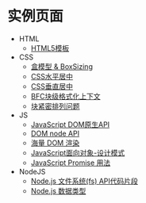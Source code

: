 # 实例页面

- HTML
  + [HTML5模板](http://blade254353074.github.io/FED-Learn-Path/html-template.html)
- CSS
  + [盒模型 & BoxSizing](http://blade254353074.github.io/FED-Learn-Path/css-box-model-and-box-sizing.html)
  + [CSS水平居中](http://blade254353074.github.io/FED-Learn-Path/css-horizontal-center.html)
  + [CSS垂直居中](http://blade254353074.github.io/FED-Learn-Path/css-vertical-center.html)
  + [BFC块级格式化上下文](http://blade254353074.github.io/FED-Learn-Path/block-fomatting-context(BFC).html)
  + [块紧密排列问题](http://blade254353074.github.io/FED-Learn-Path/make-block-closely.html)
- JS
  + [JavaScript DOM原生API](http://blade254353074.github.io/FED-Learn-Path/js-native-js-dom-api.html)
  + [DOM node API](http://blade254353074.github.io/FED-Learn-Path/js-native-dom-node-api.html)
  + [海量 DOM 渲染](http://blade254353074.github.io/FED-Learn-Path/huge-dom-attribute-update.html)
  + [JavaScript面向对象-设计模式](http://blade254353074.github.io/FED-Learn-Path/object-oriented-design-pattern.html)
  + [JavaScript Promise 用法](http://blade254353074.github.io/FED-Learn-Path/js-promise-use-case.html)
- NodeJS
  + [Node.js 文件系统(fs) API代码片段](http://blade254353074.github.io/FED-Learn-Path/nodejs-file-system-api-fragment.html)
  + [Node.js 数据类型](http://blade254353074.github.io/FED-Learn-Path/nodejs-javascript-data-types.html)
